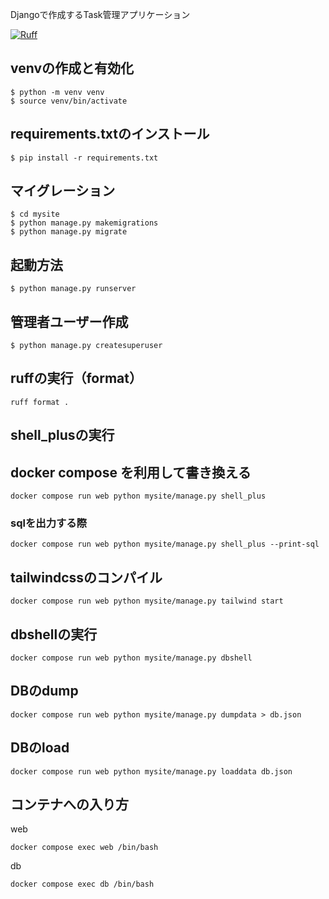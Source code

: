 Djangoで作成するTask管理アプリケーション

[![Ruff](https://img.shields.io/endpoint?url=https://raw.githubusercontent.com/astral-sh/ruff/main/assets/badge/v2.json)](https://github.com/astral-sh/ruff)

## venvの作成と有効化
```shell
$ python -m venv venv
$ source venv/bin/activate
```

## requirements.txtのインストール
```shell
$ pip install -r requirements.txt
```

## マイグレーション
```shell
$ cd mysite
$ python manage.py makemigrations
$ python manage.py migrate
```

## 起動方法
```shell
$ python manage.py runserver
```

## 管理者ユーザー作成
```shell
$ python manage.py createsuperuser
```

## ruffの実行（format）
```shell
ruff format .
```

## shell_plusの実行
## docker compose を利用して書き換える
```shell
docker compose run web python mysite/manage.py shell_plus
```

### sqlを出力する際
```shell
docker compose run web python mysite/manage.py shell_plus --print-sql
```

## tailwindcssのコンパイル
```shell
docker compose run web python mysite/manage.py tailwind start
```

## dbshellの実行
```shell
docker compose run web python mysite/manage.py dbshell
```

## DBのdump
```shell
docker compose run web python mysite/manage.py dumpdata > db.json
```

## DBのload
```shell
docker compose run web python mysite/manage.py loaddata db.json
```

## コンテナへの入り方

web
```shell
docker compose exec web /bin/bash
```

db
```shell
docker compose exec db /bin/bash
```
